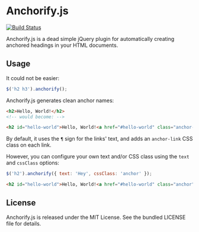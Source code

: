 Anchorify.js
============

[![Build Status](https://travis-ci.org/willdurand/anchorify.js.png?branch=master)](https://travis-ci.org/willdurand/anchorify.js)

Anchorify.js is a dead simple jQuery plugin for automatically creating anchored
headings in your HTML documents.


Usage
-----

It could not be easier:

``` javascript
$('h2 h3').anchorify();
```

Anchorify.js generates clean anchor names:

``` html
<h2>Hello, World!</h2>
<!-- would become: -->

<h2 id="hello-world">Hello, World!<a href="#hello-world" class="anchor-link">¶</a></h2>
```

By default, it uses the `¶` sign for the links' text, and adds an `anchor-link`
CSS class on each link.

However, you can configure your own text and/or CSS class using the `text` and
`cssClass` options:

``` javascript
$('h2').anchorify({ text: 'Hey', cssClass: 'anchor' });
```

``` html
<h2 id="hello-world">Hello, World!<a href="#hello-world" class="anchor">Hey</a></h2>
```


License
-------

Anchorify.js is released under the MIT License. See the bundled LICENSE file for
details.
